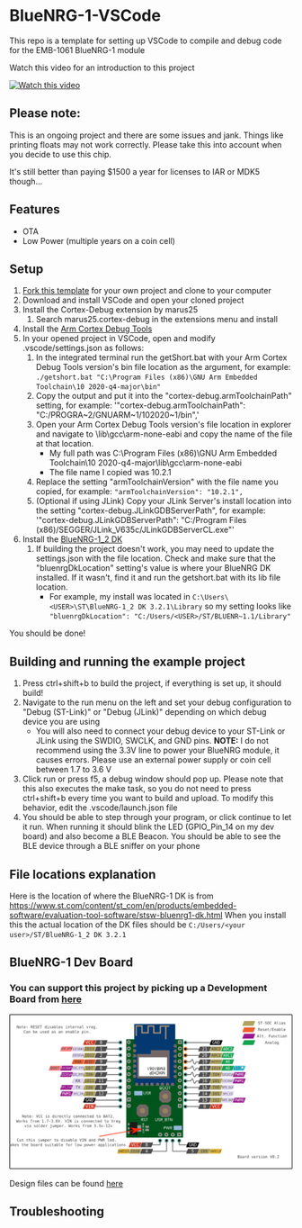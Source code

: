 # BlueNRG-1-VSCode
This repo is a template for setting up VSCode to compile and debug code for the EMB-1061 BlueNRG-1 module

Watch this video for an introduction to this project

[![Watch this video](https://img.youtube.com/vi/VH6JlEohDSQ/0.jpg)](https://youtu.be/VH6JlEohDSQ)

## Please note:
This is an ongoing project and there are some issues and jank. Things like printing floats may not work correctly. Please take this into account when you decide to use this chip.

It's still better than paying $1500 a year for licenses to IAR or MDK5 though...

## Features

- OTA
- Low Power (multiple years on a coin cell)

## Setup
1. [Fork this template](https://github.com/calebmarting/BlueNRG-1-VSCode/generate) for your own project and clone to your computer
2. Download and install VSCode and open your cloned project
3. Install the Cortex-Debug extension by marus25
    1. Search marus25.cortex-debug in the extensions menu and install
4. Install the [Arm Cortex Debug Tools](https://developer.arm.com/tools-and-software/open-source-software/developer-tools/gnu-toolchain/gnu-rm/downloads)
5. In your opened project in VSCode, open and modify .vscode/settings.json as follows:
    1. In the integrated terminal run the getShort.bat with your Arm Cortex Debug Tools version's bin file location as the argument, for example:
        `./getshort.bat "C:\Program Files (x86)\GNU Arm Embedded Toolchain\10 2020-q4-major\bin"`
    2. Copy the output and put it into the "cortex-debug.armToolchainPath" setting, for example:
        '"cortex-debug.armToolchainPath": "C:/PROGRA\~2/GNUARM\~1/102020~1/bin",'
    3. Open your Arm Cortex Debug Tools version's file location in explorer and navigate to \\lib\\gcc\\arm-none-eabi and copy the name of the file at that location. 
        - My full path was C:\\Program Files (x86)\\GNU Arm Embedded Toolchain\\10 2020-q4-major\\lib\\gcc\\arm-none-eabi
        - The file name I copied was 10.2.1
    4. Replace the setting "armToolchainVersion" with the file name you copied, for example:
        `"armToolchainVersion": "10.2.1",`
    5. (Optional if using JLink) Copy your JLink Server's install location into the setting "cortex-debug.JLinkGDBServerPath", for example:
        '"cortex-debug.JLinkGDBServerPath": "C:/Program Files (x86)/SEGGER/JLink_V635c/JLinkGDBServerCL.exe"'
6. Install the [BlueNRG-1_2 DK](https://www.st.com/content/st_com/en/products/embedded-software/evaluation-tool-software/stsw-bluenrg1-dk.html)
    1. If building the project doesn't work, you may need to update the settings.json with the file location. Check and make sure that the  "bluenrgDkLocation" setting's value is where your BlueNRG DK installed. If it wasn't, find it and run the getshort.bat with its lib file location.
        - For example, my install was located in `C:\Users\<USER>\ST\BlueNRG-1_2 DK 3.2.1\Library` so my setting looks like `"bluenrgDkLocation": "C:/Users/<USER>/ST/BLUENR~1.1/Library"`

You should be done! 

## Building and running the example project
1. Press ctrl+shift+b to build the project, if everything is set up, it should build!
2. Navigate to the run menu on the left and set your debug configuration to "Debug (ST-Link)" or "Debug (JLink)" depending on which debug device you are using
    - You will also need to connect your debug device to your ST-Link or JLink using the SWDIO, SWCLK, and GND pins. **NOTE:** I do not recommend using the 3.3V line to power your BlueNRG module, it causes errors. Please use an external power supply or coin cell between 1.7 to 3.6 V
3. Click run or press f5, a debug window should pop up. Please note that this also executes the make task, so you do not need to press ctrl+shift+b every time you want to build and upload. To modify this behavior, edit the  .vscode/launch.json file
4. You should be able to step through your program, or click continue to let it run. When running it should blink the LED (GPIO_Pin_14 on my dev board) and also become a BLE Beacon. You should be able to see the BLE device through a BLE sniffer on your phone

## File locations explanation

Here is the location of where the BlueNRG-1 DK is from https://www.st.com/content/st_com/en/products/embedded-software/evaluation-tool-software/stsw-bluenrg1-dk.html When you install this the actual location of the DK files should be `C:/Users/<your user>/ST/BlueNRG-1_2 DK 3.2.1`

## BlueNRG-1 Dev Board

### You can support this project by picking up a Development Board from [here](https://www.tindie.com/products/22570/)

![pinout](/images/pinout.svg)

Design files can be found [here](https://oshwlab.com/cmarting99/discutil_copy)


## Troubleshooting
